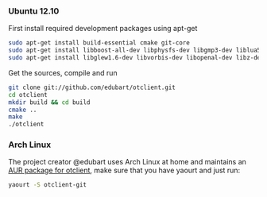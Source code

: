 ### Ubuntu 12.10

First install required development packages using apt-get

```sh
sudo apt-get install build-essential cmake git-core
sudo apt-get install libboost-all-dev libphysfs-dev libgmp3-dev liblua5.1-dev
sudo apt-get install libglew1.6-dev libvorbis-dev libopenal-dev libz-dev
```

Get the sources, compile and run

```sh
git clone git://github.com/edubart/otclient.git
cd otclient
mkdir build && cd build
cmake ..
make
./otclient
```

### Arch Linux

The project creator @edubart uses Arch Linux at home and maintains an [AUR package for otclient](http://aur.archlinux.org/packages.php?ID=49101), make sure that you have yaourt and just run:

```sh
yaourt -S otclient-git
```